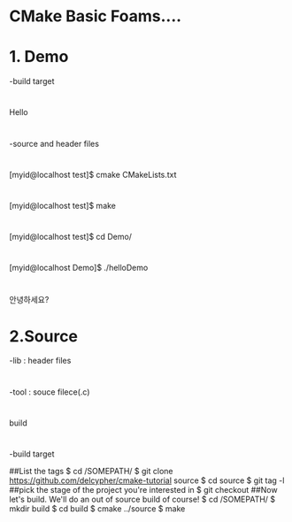 # CMake Basic Foams....


# 1. Demo
   -build target
#
   Hello
#
   -source and header files

#
[myid@localhost test]$ cmake CMakeLists.txt
#
[myid@localhost test]$ make
#
[myid@localhost test]$ cd Demo/
#
[myid@localhost Demo]$ ./helloDemo
#
안녕하세요?

# 2.Source
   -lib : header files
#
   -tool : souce filece(.c)
#
  build
#
   -build target

##List the tags
$ cd /SOMEPATH/
$ git clone https://github.com/delcypher/cmake-tutorial source
$ cd source
$ git tag -l
##pick the stage of the project you're interested in
$ git checkout <tagname>
##Now let's build. We'll do an out of source build of course!
$ cd /SOMEPATH/
$ mkdir build
$ cd build
$ cmake ../source
$ make

